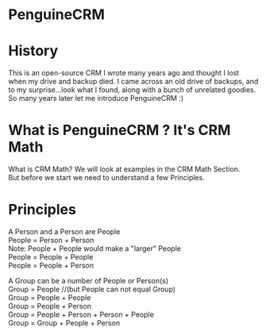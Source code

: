 # PenguineCRM

# History
This is an open-source CRM I wrote many years ago and thought I lost when my drive and backup died. I came across an old drive of backups, and to my surprise...look what I found, along with a bunch of unrelated goodies. So many years later let me introduce PenguineCRM :)

# What is PenguineCRM ? It's CRM Math
What is CRM Math? We will look at examples in the CRM Math Section.<br/>
But before we start we need to understand a few Principles.<br/>

# Principles
A Person and a Person are People<br/>
People = Person + Person<br/>
Note: People + People would make a "larger" People<br/>
People = People + People<br/>
People = People + Person<br/>

A Group can be a number of People or Person(s)<br/>
Group = People //(but People can not equal Group)<br/>
Group = People + People<br/>
Group = People + Person<br/>
Group = People + Person + Person + People<br/>
Group = Group + People + Person<br/>

